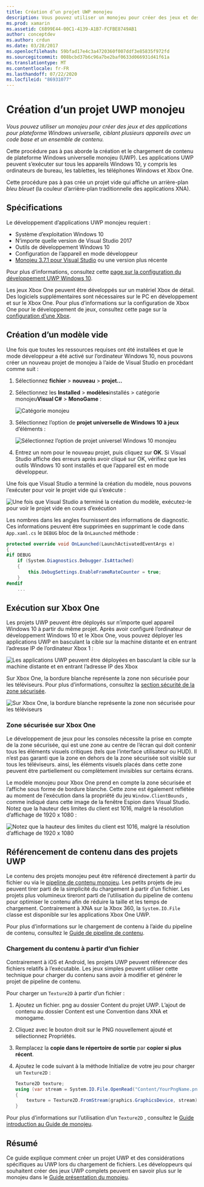 ```yaml
---
title: Création d’un projet UWP monojeu
description: Vous pouvez utiliser un monojeu pour créer des jeux et des applications pour plateforme Windows universelle, ciblant plusieurs appareils avec un code base et un ensemble de contenu.
ms.prod: xamarin
ms.assetid: C6B99E44-00C1-4139-A1B7-FCFBE8749AB1
author: conceptdev
ms.author: crdun
ms.date: 03/28/2017
ms.openlocfilehash: 59bfad17e4c3a4720360f007ddf3e85835f972fd
ms.sourcegitcommit: 008bcbd37b6c96a7be2baf0633d066931d41f61a
ms.translationtype: MT
ms.contentlocale: fr-FR
ms.lasthandoff: 07/22/2020
ms.locfileid: "86931077"
---
```

# <a name="creating-a-monogame-uwp-project"></a>Création d’un projet UWP monojeu

_Vous pouvez utiliser un monojeu pour créer des jeux et des applications pour plateforme Windows universelle, ciblant plusieurs appareils avec un code base et un ensemble de contenu._

Cette procédure pas à pas aborde la création et le chargement de contenu de plateforme Windows universelle monojeu (UWP). Les applications UWP peuvent s’exécuter sur tous les appareils Windows 10, y compris les ordinateurs de bureau, les tablettes, les téléphones Windows et Xbox One.

Cette procédure pas à pas crée un projet vide qui affiche un arrière-plan *bleu bleuet* (la couleur d’arrière-plan traditionnelle des applications XNA).

## <a name="requirements"></a>Spécifications

Le développement d’applications UWP monojeu requiert :

- Système d’exploitation Windows 10
- N’importe quelle version de Visual Studio 2017
- Outils de développement Windows 10
- Configuration de l’appareil en mode développeur
- [Monojeu 3.7.1 pour Visual Studio](http://community.monogame.net/t/monogame-3-7-1-release/11173) ou une version plus récente

Pour plus d’informations, consultez cette [page sur la configuration du développement UWP Windows 10](https://msdn.microsoft.com/windows/uwp/get-started/get-set-up).

Les jeux Xbox One peuvent être développés sur un matériel Xbox de détail. Des logiciels supplémentaires sont nécessaires sur le PC en développement et sur le Xbox One. Pour plus d’informations sur la configuration de Xbox One pour le développement de jeux, consultez cette page sur la [configuration d’une Xbox](https://msdn.microsoft.com/windows/uwp/xbox-apps/index).

## <a name="creating-an-empty-template"></a>Création d’un modèle vide

Une fois que toutes les ressources requises ont été installées et que le mode développeur a été activé sur l’ordinateur Windows 10, nous pouvons créer un nouveau projet de monojeu à l’aide de Visual Studio en procédant comme suit :

1. Sélectionnez **fichier**  >  **nouveau**  >  **projet...**
1. Sélectionnez les **Installed**  >  **modèles**installés  >  catégorie monojeu**Visual C#**  >  **MonoGame** :

    ![Catégorie monojeu](uwp-images/image1.png)

1. Sélectionnez l’option de **projet universelle de Windows 10 à jeux** d’éléments :

    ![Sélectionnez l’option de projet universel Windows 10 monojeu](uwp-images/image2.png)

1. Entrez un nom pour le nouveau projet, puis cliquez sur **OK**.
Si Visual Studio affiche des erreurs après avoir cliqué sur OK, vérifiez que les outils Windows 10 sont installés et que l’appareil est en mode développeur.

Une fois que Visual Studio a terminé la création du modèle, nous pouvons l’exécuter pour voir le projet vide qui s’exécute :

![Une fois que Visual Studio a terminé la création du modèle, exécutez-le pour voir le projet vide en cours d’exécution](uwp-images/image3.png)

Les nombres dans les angles fournissent des informations de diagnostic. Ces informations peuvent être supprimées en supprimant le code dans `App.xaml.cs` le `DEBUG` bloc de la `OnLaunched` méthode :

```csharp
protected override void OnLaunched(LaunchActivatedEventArgs e)
{
#if DEBUG
    if (System.Diagnostics.Debugger.IsAttached)
    {
        this.DebugSettings.EnableFrameRateCounter = true;
    }
#endif
    ...
```

## <a name="running-on-xbox-one"></a>Exécution sur Xbox One

Les projets UWP peuvent être déployés sur n’importe quel appareil Windows 10 à partir du même projet. Après avoir configuré l’ordinateur de développement Windows 10 et le Xbox One, vous pouvez déployer les applications UWP en basculant la cible sur la machine distante et en entrant l’adresse IP de l’ordinateur Xbox 1 :

![Les applications UWP peuvent être déployées en basculant la cible sur la machine distante et en entrant l’adresse IP des Xbox](uwp-images/remote.png)

Sur Xbox One, la bordure blanche représente la zone non sécurisée pour les téléviseurs. Pour plus d’informations, consultez la [section sécurité de la zone sécurisée](#safe-area-on-xbox-one).

![Sur Xbox One, la bordure blanche représente la zone non sécurisée pour les téléviseurs](uwp-images/safearea.png)

### <a name="safe-area-on-xbox-one"></a>Zone sécurisée sur Xbox One

Le développement de jeux pour les consoles nécessite la prise en compte de la zone sécurisée, qui est une zone au centre de l’écran qui doit contenir tous les éléments visuels critiques (tels que l’interface utilisateur ou HUD). Il n’est pas garanti que la zone en dehors de la zone sécurisée soit visible sur tous les téléviseurs. ainsi, les éléments visuels placés dans cette zone peuvent être partiellement ou complètement invisibles sur certains écrans.

Le modèle monojeu pour Xbox One prend en compte la zone sécurisée et l’affiche sous forme de bordure blanche. Cette zone est également reflétée au moment de l’exécution dans la propriété du jeu `Window.ClientBounds` , comme indiqué dans cette image de la fenêtre Espion dans Visual Studio. Notez que la hauteur des limites du client est 1016, malgré la résolution d’affichage de 1920 x 1080 :

![Notez que la hauteur des limites du client est 1016, malgré la résolution d’affichage de 1920 x 1080](uwp-images/clientbounds.png)

## <a name="referencing-content-in-uwp-projects"></a>Référencement de contenu dans des projets UWP

Le contenu des projets monojeu peut être référencé directement à partir du fichier ou via le [pipeline de contenu monojeu](https://github.com/xamarin/docs-archive/blob/master/Docs/CocosSharp/content-pipeline/introduction.md). Les petits projets de jeu peuvent tirer parti de la simplicité du chargement à partir d’un fichier. Les projets plus volumineux tireront parti de l’utilisation du pipeline de contenu pour optimiser le contenu afin de réduire la taille et les temps de chargement. Contrairement à XNA sur la Xbox 360, la `System.IO.File` classe est disponible sur les applications Xbox One UWP.

Pour plus d’informations sur le chargement de contenu à l’aide du pipeline de contenu, consultez le [Guide de pipeline de contenu](https://github.com/xamarin/docs-archive/blob/master/Docs/CocosSharp/content-pipeline/introduction.md).

### <a name="loading-content-from-file"></a>Chargement du contenu à partir d’un fichier

Contrairement à iOS et Android, les projets UWP peuvent référencer des fichiers relatifs à l’exécutable. Les jeux simples peuvent utiliser cette technique pour charger du contenu sans avoir à modifier et générer le projet de pipeline de contenu.

Pour charger un `Texture2D` à partir d’un fichier :

1. Ajoutez un fichier. png au dossier Content du projet UWP. L’ajout de contenu au dossier Content est une Convention dans XNA et monogame.
1. Cliquez avec le bouton droit sur le PNG nouvellement ajouté et sélectionnez Propriétés.
1. Remplacez la **copie dans le répertoire de sortie** par **copier si plus récent**.
1. Ajoutez le code suivant à la méthode Initialize de votre jeu pour charger un `Texture2D` :

    ```csharp
    Texture2D texture;
    using (var stream = System.IO.File.OpenRead("Content/YourPngName.png"))
    {
        texture = Texture2D.FromStream(graphics.GraphicsDevice, stream);
    }
    ```

Pour plus d’informations sur l’utilisation d’un `Texture2D` , consultez le [Guide introduction au Guide de monojeu](~/graphics-games/monogame/introduction/index.md).

## <a name="summary"></a>Résumé

Ce guide explique comment créer un projet UWP et des considérations spécifiques au UWP lors du chargement de fichiers. Les développeurs qui souhaitent créer des jeux UWP complets peuvent en savoir plus sur le monojeu dans le [Guide présentation du monojeu](~/graphics-games/monogame/introduction/index.md).
